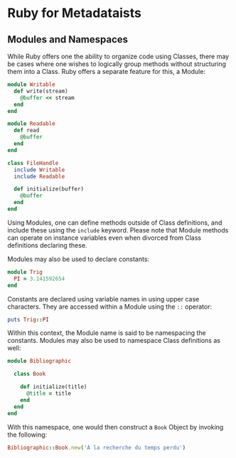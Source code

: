 # Ruby for Metadataists
## Modules and Namespaces

While Ruby offers one the ability to organize code using Classes, there may be
cases where one wishes to logically group methods without structuring them into
a Class.  Ruby offers a separate feature for this, a Module:

```ruby
module Writable
  def write(stream)
    @buffer << stream
  end
end

module Readable
  def read
    @buffer
  end
end

class FileHandle
  include Writable
  include Readable

  def initialize(buffer)
    @buffer
  end
end
```

Using Modules, one can define methods outside of Class definitions, and include
these using the `include` keyword.  Please note that Module methods can operate
on instance variables even when divorced from Class definitions declaring these.

Modules may also be used to declare constants:

```ruby
module Trig
  PI = 3.141592654
end
```

Constants are declared using variable names in using upper case characters.
They are accessed within a Module using the `::` operator:

```ruby
puts Trig::PI
```

Within this context, the Module name is said to be namespacing the constants.
Modules may also be used to namespace Class definitions as well:

```ruby
module Bibliographic

  class Book

    def initialize(title)
      @title = title
    end
  end
end
```

With this namespace, one would then construct a `Book` Object by invoking the
following:

```ruby
Bibliographic::Book.new('À la recherche du temps perdu')
```
